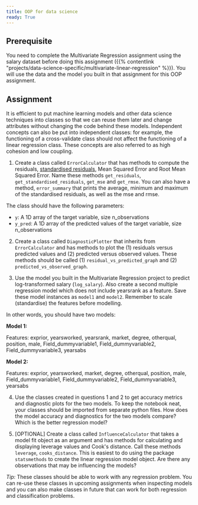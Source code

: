 ```yaml
---
title: OOP for data science
ready: True
---
```


## Prerequisite

You need to complete the Multivariate Regression assignment using the salary dataset before doing this assignment ({{% contentlink "projects/data-science-specific/multivariate-linear-regression" %}}). You will use the data and the model you built in that assignment for this OOP assignment.

## Assignment
It is efficient to put machine learning models and other data science techniques into classes so that we can reuse them later and change attributes without changing the code behind these models. Independent concepts can also be put into independent classes: for example, the functioning of a cross-validate class should not affect the functioning of a linear regression class. These concepts are also referred to as high cohesion and low coupling.

1. Create a class called `ErrorCalculator` that has methods to compute the residuals, [standardised residuals](https://www.isixsigma.com/dictionary/standardized-residual/), Mean Squared Error and Root Mean Squared Error. Name these methods `get_residuals`, `get_standardised_residuals`, `get_mse` and `get_rmse`. You can also have a method, `error_summary` that prints the average, minimum and maximum of the standardised residuals, as well as the mse and rmse.

The class should have the following parameters:

- `y`: A 1D array of the target variable, size n_observations
- `y_pred`: A 1D array of the predicted values of the target variable, size n_observations

2. Create a  class called `DiagnosticPlotter` that inherits from `ErrorCalculator` and has methods to plot the (1) residuals versus predicted values and (2) predicted versus observed values. These methods should be called (1) `residual_vs_predicted_graph` and (2) `predicted_vs_observed_graph`.

3. Use the model you built in the Multivariate Regression project to predict log-transformed salary (`log_salary`). Also create a second multiple regression model which does not include yearsrank as a feature. Save these model instances as `model1` and `model2`. Remember to scale (standardise) the features before modelling.

In other words, you should have two models:

**Model 1:**

Features: exprior, yearsworked, yearsrank,  market, degree,  otherqual,  position,  male,  Field_dummyvariable1,  Field_dummyvariable2, Field_dummyvariable3,	yearsabs

**Model 2:**

Features: exprior,	yearsworked,  market,  degree,  otherqual,  position,  male,  Field_dummyvariable1, Field_dummyvariable2, Field_dummyvariable3, yearsabs

4. Use the classes created in questions 1 and 2 to get accuracy metrics and diagnostic plots for the two models. To keep the notebook neat, your classes should be imported from separate python files.
How does the model accuracy and diagnostics for the two models compare? Which is the better regression model?

5. [OPTIONAL] Create a class called `InfluenceCalculator` that takes a model fit object as an argument and has methods for calculating and displaying leverage values and Cook's distance. Call these methods `leverage`, `cooks_distance`. This is easiest to do using the package `statsmethods` to create the linear regression model object. Are there any observations that may be influencing the models?

*Tip:* These classes should be able to work with any regression problem. You can re-use these classes in upcoming assignments when inspecting models and you can also make classes in future that can work for both regression and classification problems.
